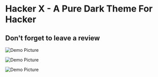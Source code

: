 # Hacker X - A Pure Dark Theme For Hacker

## Don't forget to leave a review

![Demo Picture](https://i.postimg.cc/L8dW11Hr/1.png)

![Demo Picture](https://i.postimg.cc/GhTNtQ1F/2.png)

![Demo Picture](https://i.postimg.cc/xj4h9ZBj/3.png)
